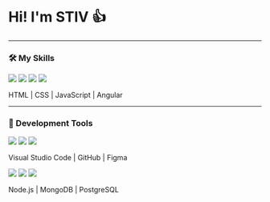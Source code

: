 # Hi! I'm STIV 👍

---

### 🛠 My Skills

<div>
    <img src="https://img.icons8.com/color/48/000000/html-5--v1.png"/>
    <img src="https://img.icons8.com/color/48/000000/css3.png"/>
    <img src="https://img.icons8.com/color/48/000000/javascript.png"/>
    <img src="https://icons8.com/icon/l9a5tcSnBwcf/angular"/>
</div>

HTML | CSS | JavaScript | Angular

---

### 🧰 Development Tools

<div>
    <img src="https://img.icons8.com/color/48/000000/visual-studio-code-2019.png"/>
    <img src="https://img.icons8.com/ios-glyphs/48/000000/github.png"/>
    <img src="https://img.icons8.com/color/48/000000/figma.png"/>
</div>

Visual Studio Code | GitHub | Figma



<div>
    <img src="https://img.icons8.com/color/48/000000/nodejs.png"/>
    <img src="https://img.icons8.com/color/48/000000/mongodb.png"/>
    <img src="https://img.icons8.com/color/48/000000/postgreesql.png"/>
</div>

Node.js | MongoDB | PostgreSQL

